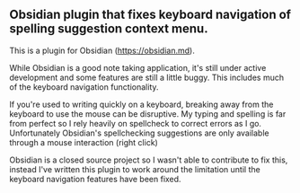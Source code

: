 ## Obsidian plugin that fixes keyboard navigation of spelling suggestion context menu.

This is a plugin for Obsidian (https://obsidian.md).

While Obsidian is a good note taking application, it's still under active development and some features are still a little buggy. This includes much of the keyboard navigation functionality.

If you're used to writing quickly on a keyboard, breaking away from the keyboard to use the mouse can be disruptive. My typing and spelling is far from perfect so I rely heavily on spellcheck to correct errors as I go. Unfortunately Obsidian's spellchecking suggestions are only available through a mouse interaction (right click)

Obsidian is a closed source project so I wasn't able to contribute to fix this, instead I've written this plugin to work around the limitation until the keyboard navigation features have been fixed.
